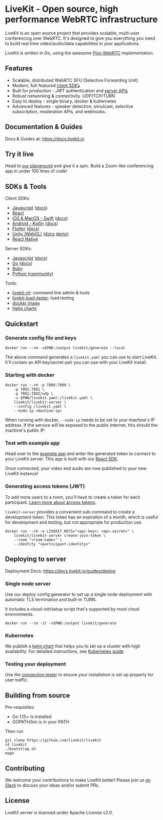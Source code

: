 # LiveKit - Open source, high performance WebRTC infrastructure

LiveKit is an open source project that provides scalable, multi-user conferencing over WebRTC. It's designed to give you
everything you need to build real time video/audio/data capabilities in your applications.

LiveKit is written in Go, using the awesome [Pion WebRTC](https://github.com/pion/webrtc) implementation.

## Features

- Scalable, distributed WebRTC SFU (Selective Forwarding Unit)
- Modern, full-featured [client SDKs](https://docs.livekit.io/references/client-sdks/)
- Built for production - JWT authentication and [server APIs](https://docs.livekit.io/guides/server-api)
- Robust networking & connectivity. UDP/TCP/TURN
- Easy to deploy - single binary, docker & kubernetes
- Advanced features - speaker detection, simulcast, selective subscription, moderation APIs, and webhooks.

## Documentation & Guides

Docs & Guides at: https://docs.livekit.io

## Try it live

Head to [our playground](https://livekit.io/playground) and give it a spin. Build a Zoom-like conferencing app in under
100 lines of code!

## SDKs & Tools

Client SDKs:

- [Javascript](https://github.com/livekit/client-sdk-js) ([docs](https://docs.livekit.io/client-sdk-js/))
- [React](https://github.com/livekit/livekit-react)
- [iOS & MacOS - Swift](https://github.com/livekit/client-sdk-swift) ([docs](https://docs.livekit.io/client-sdk-swift/))
- [Android - Kotlin](https://github.com/livekit/client-sdk-android) ([docs](https://docs.livekit.io/client-sdk-android/))
- [Flutter](https://github.com/livekit/client-sdk-flutter) ([docs](https://docs.livekit.io/client-sdk-flutter/))
- [Unity (WebGL)](https://github.com/livekit/client-sdk-unity-web) ([docs](https://livekit.github.io/client-sdk-unity-web/) [demo](https://unity.livekit.io))
- [React Native](https://github.com/livekit/client-sdk-react-native)

Server SDKs:

- [Javascript](https://github.com/livekit/server-sdk-js) ([docs](https://docs.livekit.io/server-sdk-js/))
- [Go](https://github.com/livekit/server-sdk-go) ([docs](https://pkg.go.dev/github.com/livekit/server-sdk-go))
- [Ruby](https://github.com/livekit/server-sdk-ruby)
- [Python (community)](https://github.com/tradablebits/livekit-server-sdk-python)

Tools:

- [livekit-cli](https://github.com/livekit/livekit-cli): command line admin & tools
- [livekit-load-tester](https://github.com/livekit/livekit-cli#livekit-load-tester): load testing
- [docker image](https://hub.docker.com/r/livekit/livekit-server)
- [Helm charts](https://github.com/livekit/livekit-helm)

## Quickstart

### Generate config file and keys

```shell
docker run --rm -v$PWD:/output livekit/generate --local
```

The above command generates a `livekit.yaml` you can use to start LiveKit. It'll contain an API key/secret pair you can
use with your LiveKit install.

### Starting with docker

```shell
docker run --rm -p 7880:7880 \
    -p 7881:7881 \
    -p 7882:7882/udp \
    -v $PWD/livekit.yaml:/livekit.yaml \
    livekit/livekit-server \
    --config /livekit.yaml \
    --node-ip <machine-ip>
```

When running with docker, `--node-ip` needs to be set to your machine's IP address. If the service will be exposed to
the public Internet, this should the machine's public IP.

### Test with example app

Head over to the [example app](https://example.livekit.io) and enter the generated token to connect to your LiveKit
server. This app is built with our [React SDK](https://github.com/livekit/livekit-react).

Once connected, your video and audio are now published to your new LiveKit instance!

### Generating access tokens (JWT)

To add more users to a room, you'll have to create a token for each
participant. [Learn more about access tokens](https://docs.livekit.io/guides/access-tokens/).

`livekit-server` provides a convenient sub-command to create a development token. This token has an expiration of a
month, which is useful for development and testing, but not appropriate for production use.

```shell
docker run --rm -e LIVEKIT_KEYS="<api-key>: <api-secret>" \
    livekit/livekit-server create-join-token \
    --room "<room-name>" \
    --identity "<participant-identity>"
```

## Deploying to server

Deployment Docs: https://docs.livekit.io/guides/deploy

### Single node server

Use our deploy config generator to set up a single node deployment with automatic TLS termination and built-in TURN.

It includes a cloud-init/setup script that's supported by most cloud environments.

```shell
docker run --rm -it -v$PWD:/output livekit/generate
```

### Kubernetes

We publish a [helm chart](https://github.com/livekit/livekit-helm) that helps you to set up a cluster with high
availability. For detailed instructions, see [Kubernetes guide](https://docs.livekit.io/deploy/kubernetes)

### Testing your deployment

Use the [connection tester](https://livekit.io/connection-test) to ensure your installation is set up properly for user
traffic.

## Building from source

Pre-requisites:

* Go 1.15+ is installed
* GOPATH/bin is in your PATH

Then run

```shell
git clone https://github.com/livekit/livekit
cd livekit
./bootstrap.sh
mage
```

## Contributing

We welcome your contributions to make LiveKit better! Please join
us [on Slack](https://join.slack.com/t/livekit-users/shared_invite/zt-rrdy5abr-5pZ1wW8pXEkiQxBzFiXPUg) to discuss your
ideas and/or submit PRs.

## License

LiveKit server is licensed under Apache License v2.0.
